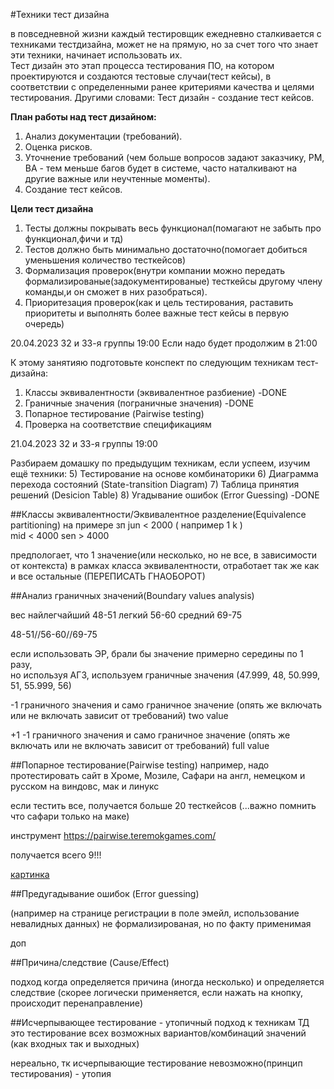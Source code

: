 #Техники тест дизайна

в повседневной жизни каждый тестировщик ежедневно сталкивается с техниками тестдизайна, может не на прямую, но за счет того что знает эти техники, начинает использовать их.  
Тест дизайн это этап процесса тестирования ПО, на котором проектируются и создаются тестовые случаи(тест кейсы), в соответствии с определенными ранее критериями качества и целями тестирования.
Другими словами:
Тест дизайн - создание тест кейсов.

**План работы над тест дизайном:**
1. Анализ документации (требований).
2. Оценка рисков.
3. Уточнение требований (чем больше вопросов задают заказчику, PM, BA - тем меньше багов будет в системе, часто наталкивают на другие важные или неучтенные моменты).
4. Создание тест кейсов.


**Цели тест дизайна**
1. Тесты должны покрывать весь функционал(помагают не забыть про функционал,фичи и тд)
2. Тестов должно быть минимально достаточно(помогает добиться уменьшения количество тесткейсов)
3. Формализация проверок(внутри компании можно передать формализированые(задокументированые) тесткейсы другому члену команды,и он сможет в них разобраться).
4. Приоритезация проверок(как и цель тестирования, раставить приоритеты и выполнять более важные тест кейсы в первую очередь)


20.04.2023
32 и 33-я группы
19:00
Если надо будет продолжим в 21:00

К этому занятияю подготовьте конспект по следующим техникам тест-дизайна:
1) Классы эквивалентности (эквивалентное разбиение) -DONE
2) Граничные значения  (пограничные значения) -DONE
3) Попарное тестирование (Pairwise testing)
4) Проверка на соответствие спецификациям

21.04.2023
32 и 33-я группы
19:00

Разбираем домашку по предыдущим техникам, если успеем, изучим ещё техники:
5) Тестирование на основе комбинаторики
6) Диаграмма перехода состояний (State-transition Diagram)
7) Таблица принятия решений (Desicion Table)
8) Угадывание ошибок (Error Guessing) -DONE



##Классы эквивалентности/Эквивалентное разделение(Equivalence partitioning)
на примере зп
jun < 2000 ( например 1 k )   
mid < 4000
sen > 4000

предпологает, что 1 значение(или несколько, но не все, в зависимости от контекста) 
в рамках класса эквивалентности, отработает так же как и все остальные (ПЕРЕПИСАТЬ ГНАОБОРОТ)

##Анализ граничных значений(Boundary values analysis)

вес
найлегчайший 48-51
легкий 56-60
средний 69-75

48-51//56-60//69-75

если использовать ЭР, брали бы значение примерно середины по 1 разу,  
но используя АГЗ, используем граничные значения (47.999, 48, 50.999, 51, 55.999, 56)


-1 граничного значения и само граничное значение (опять же включать или не включать зависит от требований)
two value

+1 -1 граничного значения и само граничное значение (опять же включать или не включать зависит от требований)
full value

##Попарное тестирование(Pairwise testing)
например, надо протестировать сайт в Хроме, Мозиле, Сафари
на англ, немецком и русском
на виндовс, мак и линукс

если тестить все, получается больше 20 тесткейсов (...важно помнить что сафари только на маке)

инструмент https://pairwise.teremokgames.com/

получается всего 9!!!

[картинка](/d/QA_33_lvika/TINT/pp.jpg)



##Предугадывание ошибок (Error guessing)

(например на странице регистрации в поле эмейл, использование невалидных данных)
не формализированая, но по факту применимая


доп

##Причина/следствие (Cause/Effect)

подход когда определяется причина (иногда несколько) и определяется следствие
(скорее логически применяется, если нажать на кнопку, происходит перенаправление)


##Исчерпывающее тестирование - утопичный подход к техникам ТД
это тестирование всех возможных вариантов/комбинаций значений (как входных так и выходных)

нереально, тк исчерпывающие тестирование невозможно(принцип тестирования) - утопия





